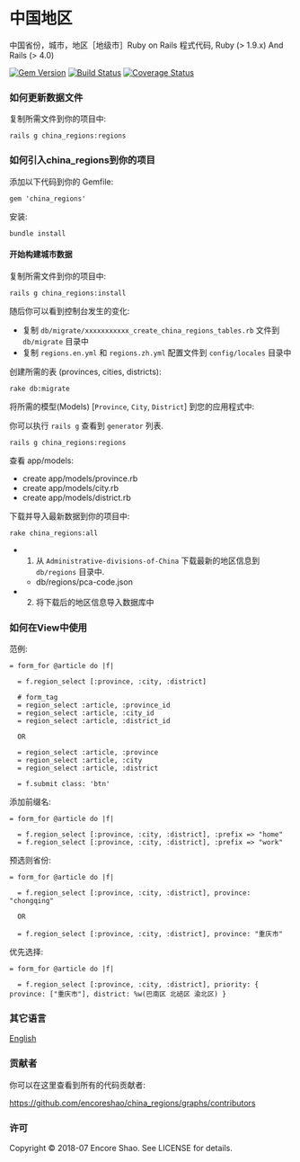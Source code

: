 # 中国地区

中国省份，城市，地区［地级市］Ruby on Rails 程式代码, Ruby (> 1.9.x) And Rails (> 4.0)

[![Gem Version](https://badge.fury.io/rb/china-regions.svg)](https://badge.fury.io/rb/china-regions)
[![Build Status](https://travis-ci.org/encoreshao/china-regions.svg?branch=master)](https://travis-ci.org/encoreshao/china-regions)
[![Coverage Status](https://coveralls.io/repos/github/encoreshao/china-regions/badge.svg)](https://coveralls.io/github/encoreshao/china-regions)

### 如何更新数据文件

复制所需文件到你的项目中:

    rails g china_regions:regions

### 如何引入china_regions到你的项目

添加以下代码到你的 Gemfile:

    gem 'china_regions'

安装:

    bundle install

#### 开始构建城市数据

复制所需文件到你的项目中:

    rails g china_regions:install

   随后你可以看到控制台发生的变化:
   * 复制 `db/migrate/xxxxxxxxxxx_create_china_regions_tables.rb` 文件到 `db/migrate` 目录中
   * 复制 `regions.en.yml` 和 `regions.zh.yml` 配置文件到 `config/locales` 目录中

创建所需的表 (provinces, cities, districts):

    rake db:migrate

将所需的模型(Models) [`Province`, `City`, `District`] 到您的应用程式中:

  你可以执行 `rails g` 查看到 `generator` 列表.

    rails g china_regions:regions

查看 app/models:

  - create  app/models/province.rb
  - create  app/models/city.rb
  - create  app/models/district.rb

下载并导入最新数据到你的项目中:

    rake china_regions:all

  * 1. 从 `Administrative-divisions-of-China` 下载最新的地区信息到 `db/regions` 目录中.
    - db/regions/pca-code.json
  * 2. 将下载后的地区信息导入数据库中

### 如何在View中使用

范例:

    = form_for @article do |f|

      = f.region_select [:province, :city, :district]

      # form_tag
      = region_select :article, :province_id
      = region_select :article, :city_id
      = region_select :article, :district_id

      OR

      = region_select :article, :province
      = region_select :article, :city
      = region_select :article, :district

      = f.submit class: 'btn'

添加前缀名:

    = form_for @article do |f|

      = f.region_select [:province, :city, :district], :prefix => "home"
      = f.region_select [:province, :city, :district], :prefix => "work"


预选则省份:

    = form_for @article do |f|

      = f.region_select [:province, :city, :district], province: "chongqing"

      OR

      = f.region_select [:province, :city, :district], province: "重庆市"

优先选择:

    = form_for @article do |f|

      = f.region_select [:province, :city, :district], priority: { province: ["重庆市"], district: %w(巴南区 北碚区 渝北区) }


### 其它语言

[English](https://github.com/encoreshao/china_regions/blob/master/README.md)

### 贡献者

你可以在这里查看到所有的代码贡献者:

https://github.com/encoreshao/china_regions/graphs/contributors


### 许可

Copyright © 2018-07 Encore Shao. See LICENSE for details.


